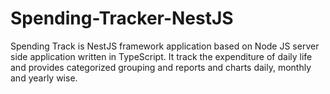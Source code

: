 # Spending-Tracker-NestJS
Spending Track is NestJS framework application based on Node JS server side application written in TypeScript. It track the expenditure of daily life and provides categorized grouping and reports and charts daily, monthly and yearly wise.
